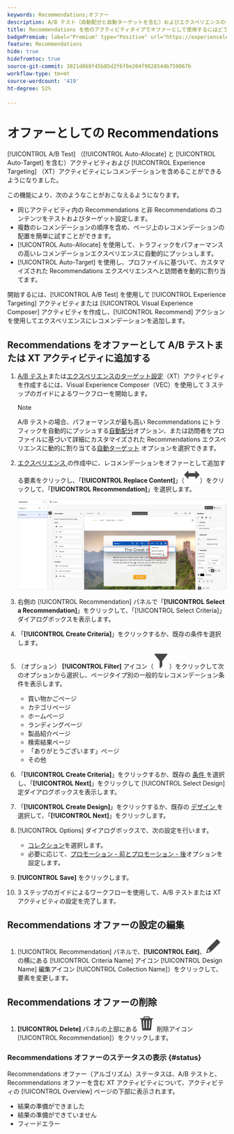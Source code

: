 ```yaml
---
keywords: Recommendations;オファー
description: A/B テスト（自動配分と自動ターゲットを含む）およびエクスペリエンスのターゲット設定（XT）アクティビティで、オファーとして Adobe Recommendations を使用する方法を説明します。
title: Recommendations を他のアクティビティタイプでオファーとして使用するにはどうすればよいですか。
badgePremium: label="Premium" type="Positive" url="https://experienceleague.adobe.com/docs/target/using/introduction/intro.html?lang=ja#premium newtab=true" tooltip="Target Premium に含まれる機能を確認してください。"
feature: Recommendations
hide: true
hidefromtoc: true
source-git-commit: 3821d868f45b85d2f6f0e204f9828544b759067b
workflow-type: tm+mt
source-wordcount: '419'
ht-degree: 52%

---
```


# オファーとしての Recommendations 

[!UICONTROL A/B Test] （[!UICONTROL Auto-Allocate] と [!UICONTROL Auto-Target] を含む）アクティビティおよび [!UICONTROL Experience Targeting] （XT）アクティビティにレコメンデーションを含めることができるようになりました。

この機能により、次のようなことがおこなえるようになります。

* 同じアクティビティ内の Recommendations と非 Recommendations のコンテンツをテストおよびターゲット設定します。
* 複数のレコメンデーションの順序を含め、ページ上のレコメンデーションの配置を簡単に試すことができます。
* [!UICONTROL Auto-Allocate] を使用して、トラフィックをパフォーマンスの高いレコメンデーションエクスペリエンスに自動的にプッシュします。
* [!UICONTROL Auto-Target] を使用し、プロファイルに基づいて、カスタマイズされた Recommendations エクスペリエンスへと訪問者を動的に割り当てます。

開始するには、[!UICONTROL A/B Test] を使用して [!UICONTROL Experience Targeting] アクティビティまたは [!UICONTROL Visual Experience Composer] アクティビティを作成し、[!UICONTROL Recommend] アクションを使用してエクスペリエンスにレコメンデーションを追加します。

## Recommendations をオファーとして A/B テストまたは XT アクティビティに追加する

1. [A/B テスト](/help/main/c-activities/t-test-ab/t-test-create-ab/test-create-ab.md)または[エクスペリエンスのターゲット設定](/help/main/c-activities/t-experience-target/t-xt-create/xt-create.md)（XT）アクティビティを作成するには、Visual Experience Composer（VEC）を使用して 3 ステップのガイドによるワークフローを開始します。

   >[!NOTE]
   >
   >A/B テストの場合、パフォーマンスが最も高い Recommendations にトラフィックを自動的にプッシュする[自動配分](/help/main/c-activities/automated-traffic-allocation/automated-traffic-allocation.md)オプション、または訪問者をプロファイルに基づいて詳細にカスタマイズされた Recommendations エクスペリエンスに動的に割り当てる[自動ターゲット](/help/main/c-activities/auto-target/auto-target-to-optimize.md) オプションを選択できます。

1. [ エクスペリエンス ](/help/main/c-experiences/c-visual-experience-composer/viztarget-options.md) の作成中に、レコメンデーションをオファーとして追加する要素をクリックし、「**[!UICONTROL Replace Content]**」（![ コンテンツを置換アイコン ](/help/main/assets/icons/Switch.svg)）をクリックして、「**[!UICONTROL Recommendation]**」を選択します。

   ![Recommendations をオファーとして挿入](/help/main/c-recommendations/t-create-recs-activity/assets/recs-as-offer.png)

1. 右側の [!UICONTROL Recommendation] パネルで「**[!UICONTROL Select a Recommendation]**」をクリックして、「[!UICONTROL Select Criteria]」ダイアログボックスを表示します。

1. 「**[!UICONTROL Create Criteria]**」をクリックするか、既存の条件を選択します。

1. （オプション） **[!UICONTROL Filter]** アイコン（![ フィルターアイコン ](/help/main/assets/icons/Filter.svg)）をクリックして次のオプションから選択し、ページタイプ別の一般的なレコメンデーション条件を表示します。

   * 買い物かごページ
   * カテゴリページ
   * ホームページ
   * ランディングページ
   * 製品紹介ページ
   * 検索結果ページ
   * 「ありがとうございます」ページ
   * その他

1. 「**[!UICONTROL Create Criteria]**」をクリックするか、既存の [ 条件 ](/help/main/c-recommendations/c-algorithms/algorithms.md) を選択し、「**[!UICONTROL Next]**」をクリックして [!UICONTROL Select Design] 定ダイアログボックスを表示します。

1. 「**[!UICONTROL Create Design]**」をクリックするか、既存の [ デザイン ](/help/main/c-recommendations/c-design-overview/design-overview.md) を選択して、「**[!UICONTROL &#x200B; Next]**」をクリックします。

1. [!UICONTROL Options] ダイアログボックスで、次の設定を行います。

   * [コレクション](/help/main/c-recommendations/c-products/collections.md)を選択します。
   * 必要に応じて、[プロモーション - 前とプロモーション - 後](/help/main/c-recommendations/t-create-recs-activity/adding-promotions.md)オプションを設定します。

1. **[!UICONTROL Save]** をクリックします。
1. 3 ステップのガイドによるワークフローを使用して、A/B テストまたは XT アクティビティの設定を完了します。

## Recommendations オファーの設定の編集

1. [!UICONTROL Recommendation] パネルで、**[!UICONTROL Edit]**、![、](/help/main/assets/icons/Edit.svg) の横にある [!UICONTROL Criteria Name] アイコン [!UICONTROL Design Name] 編集アイコン [!UICONTROL Collection Name]）をクリックして、要素を変更します。

## Recommendations オファーの削除

1. **[!UICONTROL Delete]** パネルの上部にある ![ アイコン ](/help/main/assets/icons/Delete.svg) 削除アイコン [!UICONTROL Recommendation]）をクリックします。

### Recommendations オファーのステータスの表示 {#status}

Recommendations オファー（アルゴリズム）ステータスは、A/B テストと、Recommendations オファーを含む XT アクティビティについて、アクティビティの [!UICONTROL Overview] ページの下部に表示されます。

* 結果の準備ができました
* 結果の準備ができていません
* フィードエラー
